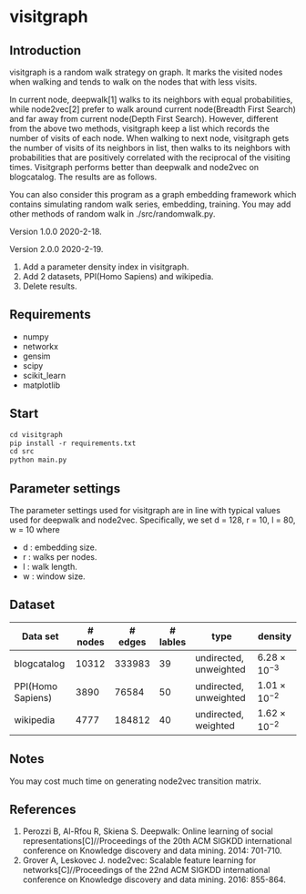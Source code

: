 # visitgraph
## Introduction
visitgraph is a random walk strategy on graph. It marks the visited nodes when walking and tends to walk on the nodes that with less visits.

In current node, deepwalk[1] walks to its neighbors with equal probabilities, while node2vec[2] prefer to walk around current node(Breadth First Search) and far away from current node(Depth First Search). However, different from the above two methods, visitgraph keep a list which records the number of visits of each node. When walking to next node, visitgraph gets the number of visits of its neighbors in list, then walks to its neighbors with probabilities that are positively correlated with the reciprocal of the visiting times. Visitgraph performs better than deepwalk and node2vec on blogcatalog. The results are as follows.

You can also consider this program as a graph embedding framework which contains simulating random walk series, embedding, training. You may add other methods of random walk in ./src/randomwalk.py.

Version 1.0.0 2020-2-18.

Version 2.0.0 2020-2-19.
1. Add a parameter density index in visitgraph. 
2. Add 2 datasets, PPI(Homo Sapiens) and wikipedia.
3. Delete results.

## Requirements

+ numpy
+ networkx
+ gensim
+ scipy
+ scikit_learn
+ matplotlib

## Start
```markdown
cd visitgraph
pip install -r requirements.txt
cd src
python main.py
```

## Parameter settings

The parameter settings used for visitgraph are in line with typical values used for deepwalk and node2vec. Specifically, we set d = 128,
r = 10, l = 80, w = 10 where
+ d : embedding size.
+ r : walks per nodes.
+ l : walk length.
+ w : window size.

## Dataset

|  Data set   | # nodes  | # edges | # lables | type | density |
|  ----  | ----  | ----| ---- | ---- | ---- |
| blogcatalog  | 10312 | 333983 | 39 | undirected, unweighted | $6.28 \times 10^{-3}$ |
| PPI(Homo Sapiens)  | 3890 | 76584 | 50 | undirected, unweighted | $1.01 \times 10^{-2}$ |
| wikipedia | 4777 | 184812 | 40 | undirected, weighted | $1.62 \times 10^{-2}$ |

## Notes
You may cost much time on generating node2vec transition matrix.

## References
1. Perozzi B, Al-Rfou R, Skiena S. Deepwalk: Online learning of social representations[C]//Proceedings of the 20th ACM SIGKDD international conference on Knowledge discovery and data mining. 2014: 701-710.
2. Grover A, Leskovec J. node2vec: Scalable feature learning for networks[C]//Proceedings of the 22nd ACM SIGKDD international conference on Knowledge discovery and data mining. 2016: 855-864.